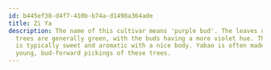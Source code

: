 ```yaml
---
id: b445ef38-d4f7-410b-b74a-d1498a364ade
title: Zi Ya
description: The name of this cultivar means 'purple bud'. The leaves of these
  trees are generally green, with the buds having a more violet hue. The flavor
  is typically sweet and aromatic with a nice body. Yabao is often made from
  young, bud-forward pickings of these trees.
---
```

